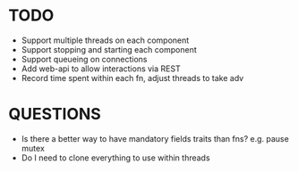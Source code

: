 # TODO

* Support multiple threads on each component
* Support stopping and starting each component
* Support queueing on connections
* Add web-api to allow interactions via REST
* Record time spent within each fn, adjust threads to take adv

# QUESTIONS

* Is there a better way to have mandatory fields traits than fns? e.g. pause mutex
* Do I need to clone everything to use within threads
